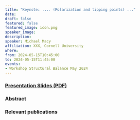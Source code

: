 ```yaml
---
title: "Keynote: .... (Polarization and tipping points) ..."
date:
draft: false
featured: false
featured_image: icon.png
speaker_image:
description:
speaker: Michael Macy 
affiliation: XXX, Cornell University 
where:
from: 2024-05-15T10:45:00
to: 2024-05-15T11:45:00
events:
- Workshop Structural Balance May 2024 
---
```


### [Presentation Slides (PDF)](xxxx.pdf)

### Abstract

### Relevant publications 

